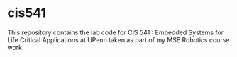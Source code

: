 # cis541
 This repository contains the lab code for CIS 541 : Embedded Systems for Life Critical Applications at UPenn taken as part of my MSE Robotics course work.
